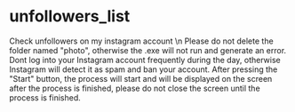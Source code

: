 # unfollowers_list
Check unfollowers on my instagram account \n
Please do not delete the folder named "photo", otherwise the .exe will not run and generate an error.
Dont log into your Instagram account frequently during the day, otherwise Instagram will detect it as spam and ban your account.
After pressing the "Start" button, the process will start and will be displayed on the screen after the process is finished, please do not close the screen until the process is finished.
